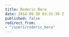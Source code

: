 ```yaml
---
title: Roderic Bera
date: 2014-09-30 03:31:39 Z
published: false
redirect_from:
- "/users/roderic_bera"
---
```


